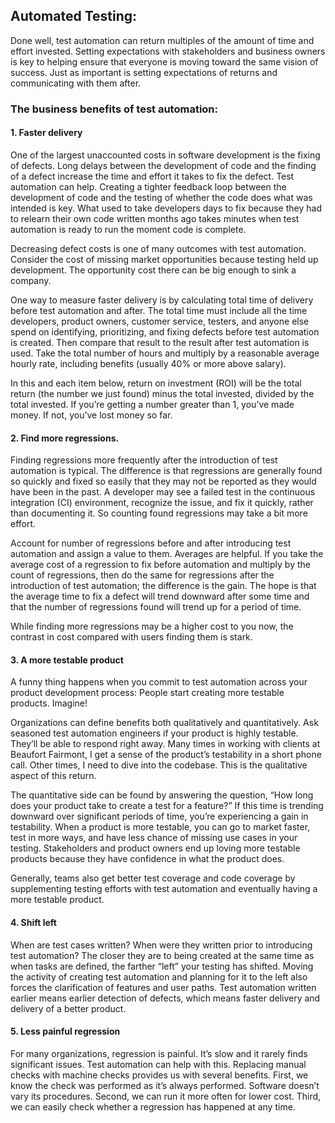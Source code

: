 ## Automated Testing:

Done well, test automation can return multiples of the amount of time and effort invested. Setting expectations with stakeholders and business owners is key to helping ensure that everyone is moving toward the same vision of success. Just as important is setting expectations of returns and communicating with them after.

### The business benefits of test automation:

#### 1. Faster delivery 

One of the largest unaccounted costs in software development is the fixing of defects. Long delays between the development of code and the finding of a defect increase the time and effort it takes to fix the defect. Test automation can help. Creating a tighter feedback loop between the development of code and the testing of whether the code does what was intended is key. What used to take developers days to fix because they had to relearn their own code written months ago takes minutes when test automation is ready to run the moment code is complete.

Decreasing defect costs is one of many outcomes with test automation. Consider the cost of missing market opportunities because testing held up development. The opportunity cost there can be big enough to sink a company.

One way to measure faster delivery is by calculating total time of delivery before test automation and after. The total time must include all the time developers, product owners, customer service, testers, and anyone else spend on identifying, prioritizing, and fixing defects before test automation is created. Then compare that result to the result after test automation is used. Take the total number of hours and multiply by a reasonable average hourly rate, including benefits (usually 40% or more above salary). 

In this and each item below, return on investment (ROI) will be the total return (the number we just found) minus the total invested, divided by the total invested. If you’re getting a number greater than 1, you’ve made money. If not, you’ve lost money so far. 

#### 2. Find more regressions. 

Finding regressions more frequently after the introduction of test automation is typical. The difference is that regressions are generally found so quickly and fixed so easily that they may not be reported as they would have been in the past. A developer may see a failed test in the continuous integration (CI) environment, recognize the issue, and fix it quickly, rather than documenting it. So counting found regressions may take a bit more effort.

Account for number of regressions before and after introducing test automation and assign a value to them. Averages are helpful. If you take the average cost of a regression to fix before automation and multiply by the count of regressions, then do the same for regressions after the introduction of test automation; the difference is the gain. The hope is that the average time to fix a defect will trend downward after some time and that the number of regressions found will trend up for a period of time.

While finding more regressions may be a higher cost to you now, the contrast in cost compared with users finding them is stark.

#### 3. A more testable product

A funny thing happens when you commit to test automation across your product development process: People start creating more testable products. Imagine! 

Organizations can define benefits both qualitatively and quantitatively. Ask seasoned test automation engineers if your product is highly testable. They’ll be able to respond right away. Many times in working with clients at Beaufort Fairmont, I get a sense of the product’s testability in a short phone call. Other times, I need to dive into the codebase. This is the qualitative aspect of this return.

The quantitative side can be found by answering the question, “How long does your product take to create a test for a feature?” If this time is trending downward over significant periods of time, you’re experiencing a gain in testability. When a product is more testable, you can go to market faster, test in more ways, and have less chance of missing use cases in your testing. Stakeholders and product owners end up loving more testable products because they have confidence in what the product does.

Generally, teams also get better test coverage and code coverage by supplementing testing efforts with test automation and eventually having a more testable product.

#### 4. Shift left

When are test cases written? When were they written prior to introducing test automation? The closer they are to being created at the same time as when tasks are defined, the farther “left” your testing has shifted. Moving the activity of creating test automation and planning for it to the left also forces the clarification of  features and user paths. Test automation written earlier means earlier detection of defects, which means faster delivery and delivery of a better product.

#### 5. Less painful regression

For many organizations, regression is painful. It’s slow and it rarely finds significant issues. Test automation can help with this. Replacing manual checks with machine checks provides us with several benefits. First, we know the check was performed as it’s always performed. Software doesn’t vary its procedures. Second, we can run it more often for lower cost. Third, we can easily check whether a regression has happened at any time.
